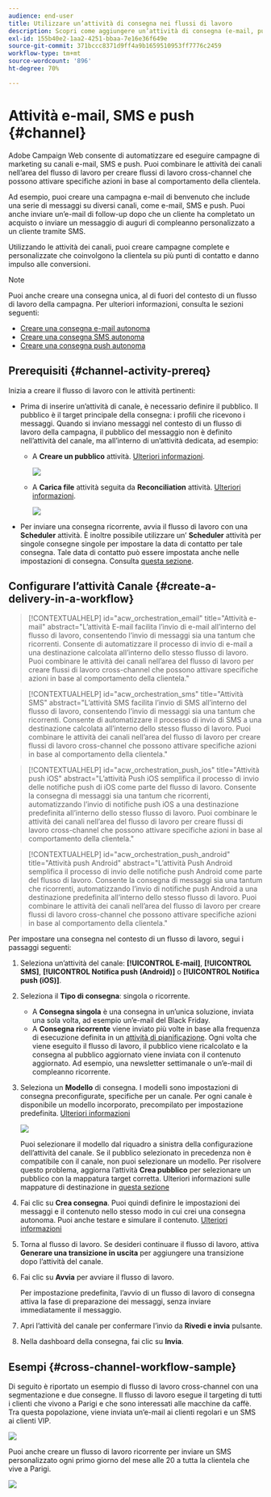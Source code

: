 ```yaml
---
audience: end-user
title: Utilizzare un’attività di consegna nei flussi di lavoro
description: Scopri come aggiungere un’attività di consegna (e-mail, push, SMS) nei flussi di lavoro
exl-id: 155b40e2-1aa2-4251-bbaa-7e16e36f649e
source-git-commit: 371bccc8371d9ff4a9b1659510953ff7776c2459
workflow-type: tm+mt
source-wordcount: '896'
ht-degree: 70%

---
```


# Attività e-mail, SMS e push {#channel}

Adobe Campaign Web consente di automatizzare ed eseguire campagne di marketing su canali e-mail, SMS e push. Puoi combinare le attività dei canali nell’area del flusso di lavoro per creare flussi di lavoro cross-channel che possono attivare specifiche azioni in base al comportamento della clientela.

Ad esempio, puoi creare una campagna e-mail di benvenuto che include una serie di messaggi su diversi canali, come e-mail, SMS e push. Puoi anche inviare un’e-mail di follow-up dopo che un cliente ha completato un acquisto o inviare un messaggio di auguri di compleanno personalizzato a un cliente tramite SMS.

Utilizzando le attività dei canali, puoi creare campagne complete e personalizzate che coinvolgono la clientela su più punti di contatto e danno impulso alle conversioni.

>[!NOTE]
>
>Puoi anche creare una consegna unica, al di fuori del contesto di un flusso di lavoro della campagna. Per ulteriori informazioni, consulta le sezioni seguenti:
>* [Creare una consegna e-mail autonoma](../../email/create-email.md)
>* [Creare una consegna SMS autonoma](../../sms/create-sms.md)
>* [Creare una consegna push autonoma](../../push/create-push.md)

## Prerequisiti {#channel-activity-prereq}

Inizia a creare il flusso di lavoro con le attività pertinenti:

* Prima di inserire un’attività di canale, è necessario definire il pubblico. Il pubblico è il target principale della consegna: i profili che ricevono i messaggi. Quando si inviano messaggi nel contesto di un flusso di lavoro della campagna, il pubblico del messaggio non è definito nell’attività del canale, ma all’interno di un’attività dedicata, ad esempio:

   * A **Creare un pubblico** attività. [Ulteriori informazioni](build-audience.md).

     ![](../../msg/assets/add-delivery-in-wf.png)

   * A **Carica file** attività seguita da **Reconciliation** attività. [Ulteriori informazioni](load-file.md).

     ![](../assets/workflow-reconciliation-criteria.png)



* Per inviare una consegna ricorrente, avvia il flusso di lavoro con una **Scheduler** attività. È inoltre possibile utilizzare un’ **Scheduler** attività per singole consegne singole per impostare la data di contatto per tale consegna. Tale data di contatto può essere impostata anche nelle impostazioni di consegna. Consulta [questa sezione](scheduler.md).


## Configurare l’attività Canale {#create-a-delivery-in-a-workflow}

>[!CONTEXTUALHELP]
>id="acw_orchestration_email"
>title="Attività e-mail"
>abstract="L’attività E-mail facilita l’invio di e-mail all’interno del flusso di lavoro, consentendo l’invio di messaggi sia una tantum che ricorrenti. Consente di automatizzare il processo di invio di e-mail a una destinazione calcolata all’interno dello stesso flusso di lavoro. Puoi combinare le attività dei canali nell’area del flusso di lavoro per creare flussi di lavoro cross-channel che possono attivare specifiche azioni in base al comportamento della clientela."

>[!CONTEXTUALHELP]
>id="acw_orchestration_sms"
>title="Attività SMS"
>abstract="L’attività SMS facilita l’invio di SMS all’interno del flusso di lavoro, consentendo l’invio di messaggi sia una tantum che ricorrenti. Consente di automatizzare il processo di invio di SMS a una destinazione calcolata all’interno dello stesso flusso di lavoro. Puoi combinare le attività dei canali nell’area del flusso di lavoro per creare flussi di lavoro cross-channel che possono attivare specifiche azioni in base al comportamento della clientela."

>[!CONTEXTUALHELP]
>id="acw_orchestration_push_ios"
>title="Attività push iOS"
>abstract="L’attività Push iOS semplifica il processo di invio delle notifiche push di iOS come parte del flusso di lavoro. Consente la consegna di messaggi sia una tantum che ricorrenti, automatizzando l’invio di notifiche push iOS a una destinazione predefinita all’interno dello stesso flusso di lavoro. Puoi combinare le attività dei canali nell’area del flusso di lavoro per creare flussi di lavoro cross-channel che possono attivare specifiche azioni in base al comportamento della clientela."

>[!CONTEXTUALHELP]
>id="acw_orchestration_push_android"
>title="Attività push Android"
>abstract="L’attività Push Android semplifica il processo di invio delle notifiche push Android come parte del flusso di lavoro. Consente la consegna di messaggi sia una tantum che ricorrenti, automatizzando l’invio di notifiche push Android a una destinazione predefinita all’interno dello stesso flusso di lavoro. Puoi combinare le attività dei canali nell’area del flusso di lavoro per creare flussi di lavoro cross-channel che possono attivare specifiche azioni in base al comportamento della clientela."

Per impostare una consegna nel contesto di un flusso di lavoro, segui i passaggi seguenti:

1. Seleziona un’attività del canale: **[!UICONTROL E-mail]**, **[!UICONTROL SMS]**, **[!UICONTROL Notifica push (Android)]** o **[!UICONTROL Notifica push (iOS)]**.

1. Seleziona il **Tipo di consegna**: singola o ricorrente.

   * A **Consegna singola** è una consegna in un’unica soluzione, inviata una sola volta, ad esempio un’e-mail del Black Friday.
   * A **Consegna ricorrente** viene inviato più volte in base alla frequenza di esecuzione definita in un [attività di pianificazione](scheduler.md). Ogni volta che viene eseguito il flusso di lavoro, il pubblico viene ricalcolato e la consegna al pubblico aggiornato viene inviata con il contenuto aggiornato. Ad esempio, una newsletter settimanale o un’e-mail di compleanno ricorrente.

1. Seleziona un **Modello** di consegna. I modelli sono impostazioni di consegna preconfigurate, specifiche per un canale. Per ogni canale è disponibile un modello incorporato, precompilato per impostazione predefinita. [Ulteriori informazioni](../../msg/delivery-template.md)

   ![](../assets/delivery-activity-in-wf.png)

   Puoi selezionare il modello dal riquadro a sinistra della configurazione dell’attività del canale. Se il pubblico selezionato in precedenza non è compatibile con il canale, non puoi selezionare un modello. Per risolvere questo problema, aggiorna l’attività **Crea pubblico** per selezionare un pubblico con la mappatura target corretta. Ulteriori informazioni sulle mappature di destinazione in [questa sezione](../../audience/targeting-dimensions.md)

1. Fai clic su **Crea consegna**. Puoi quindi definire le impostazioni dei messaggi e il contenuto nello stesso modo in cui crei una consegna autonoma. Puoi anche testare e simulare il contenuto. [Ulteriori informazioni](../../msg/gs-messages.md)

1. Torna al flusso di lavoro. Se desideri continuare il flusso di lavoro, attiva **Generare una transizione in uscita** per aggiungere una transizione dopo l’attività del canale.

1. Fai clic su **Avvia** per avviare il flusso di lavoro.

   Per impostazione predefinita, l’avvio di un flusso di lavoro di consegna attiva la fase di preparazione dei messaggi, senza inviare immediatamente il messaggio.

1. Apri l’attività del canale per confermare l’invio da **Rivedi e invia** pulsante.

1. Nella dashboard della consegna, fai clic su **Invia**.

## Esempi {#cross-channel-workflow-sample}

Di seguito è riportato un esempio di flusso di lavoro cross-channel con una segmentazione e due consegne. Il flusso di lavoro esegue il targeting di tutti i clienti che vivono a Parigi e che sono interessati alle macchine da caffè. Tra questa popolazione, viene inviata un’e-mail ai clienti regolari e un SMS ai clienti VIP.

![](../assets/workflow-channel-example.png)

<!--
description, which use case you can perform (common other activities that you can link before of after the activity)

how to add and configure the activity

example of a configured activity within a workflow
The Email delivery activity allows you to configure the sending an email in a workflow. 

-->

Puoi anche creare un flusso di lavoro ricorrente per inviare un SMS personalizzato ogni primo giorno del mese alle 20 a tutta la clientela che vive a Parigi.

![](../assets/workflow-channel-example2.png)

<!-- Scheduled emails available?

This can be a single send email and sent just once, or it can be a recurring email.
* Single send emails are standard emails, sent once.
* Recurring emails allow you to send the same email multiple times to different targets over a defined period. You can aggregate the deliveries per period in order to get reports that correspond to your needs.

When linked to a scheduler, you can define recurring emails.
Email recipients are defined upstream of the activity in the same workflow, via an Audience targeting activity.

-->


<!--The message preparation is triggered according to the workflow execution parameters. From the message dashboard, you can select whether to request or not a manual confirmation to send the message (required by default). You can start the workflow manually or place a scheduler activity in the workflow to automate execution.-->

